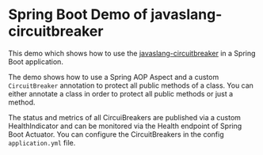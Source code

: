 # Spring Boot Demo of javaslang-circuitbreaker

This demo which shows how to use the [javaslang-circuitbreaker](https://github.com/RobWin/javaslang-circuitbreaker) in a Spring Boot application.

The demo shows how to use a Spring AOP Aspect and a custom `CircuitBreaker` annotation to protect all public methods of a class. You can either annotate a class in order to protect all public methods or just a method.

The status and metrics of all CircuiBreakers are published via a custom HealthIndicator and can be monitored via the Health endpoint of Spring Boot Actuator.
You can configure the CircuitBreakers in the config `application.yml` file.
